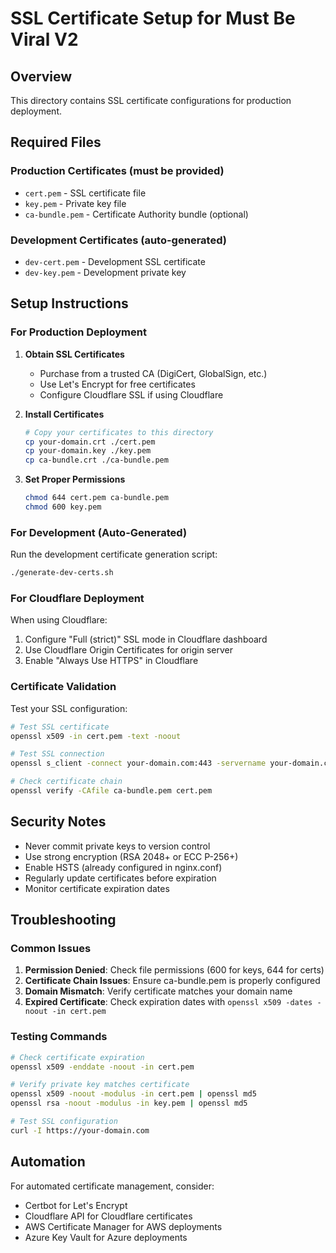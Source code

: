 # SSL Certificate Setup for Must Be Viral V2

## Overview
This directory contains SSL certificate configurations for production deployment.

## Required Files

### Production Certificates (must be provided)
- `cert.pem` - SSL certificate file
- `key.pem` - Private key file
- `ca-bundle.pem` - Certificate Authority bundle (optional)

### Development Certificates (auto-generated)
- `dev-cert.pem` - Development SSL certificate
- `dev-key.pem` - Development private key

## Setup Instructions

### For Production Deployment

1. **Obtain SSL Certificates**
   - Purchase from a trusted CA (DigiCert, GlobalSign, etc.)
   - Use Let's Encrypt for free certificates
   - Configure Cloudflare SSL if using Cloudflare

2. **Install Certificates**
   ```bash
   # Copy your certificates to this directory
   cp your-domain.crt ./cert.pem
   cp your-domain.key ./key.pem
   cp ca-bundle.crt ./ca-bundle.pem
   ```

3. **Set Proper Permissions**
   ```bash
   chmod 644 cert.pem ca-bundle.pem
   chmod 600 key.pem
   ```

### For Development (Auto-Generated)

Run the development certificate generation script:
```bash
./generate-dev-certs.sh
```

### For Cloudflare Deployment

When using Cloudflare:
1. Configure "Full (strict)" SSL mode in Cloudflare dashboard
2. Use Cloudflare Origin Certificates for origin server
3. Enable "Always Use HTTPS" in Cloudflare

### Certificate Validation

Test your SSL configuration:
```bash
# Test SSL certificate
openssl x509 -in cert.pem -text -noout

# Test SSL connection
openssl s_client -connect your-domain.com:443 -servername your-domain.com

# Check certificate chain
openssl verify -CAfile ca-bundle.pem cert.pem
```

## Security Notes

- Never commit private keys to version control
- Use strong encryption (RSA 2048+ or ECC P-256+)
- Enable HSTS (already configured in nginx.conf)
- Regularly update certificates before expiration
- Monitor certificate expiration dates

## Troubleshooting

### Common Issues
1. **Permission Denied**: Check file permissions (600 for keys, 644 for certs)
2. **Certificate Chain Issues**: Ensure ca-bundle.pem is properly configured
3. **Domain Mismatch**: Verify certificate matches your domain name
4. **Expired Certificate**: Check expiration dates with `openssl x509 -dates -noout -in cert.pem`

### Testing Commands
```bash
# Check certificate expiration
openssl x509 -enddate -noout -in cert.pem

# Verify private key matches certificate
openssl x509 -noout -modulus -in cert.pem | openssl md5
openssl rsa -noout -modulus -in key.pem | openssl md5

# Test SSL configuration
curl -I https://your-domain.com
```

## Automation

For automated certificate management, consider:
- Certbot for Let's Encrypt
- Cloudflare API for Cloudflare certificates
- AWS Certificate Manager for AWS deployments
- Azure Key Vault for Azure deployments
